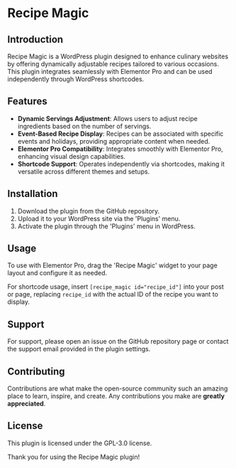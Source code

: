 # Recipe Magic

## Introduction
Recipe Magic is a WordPress plugin designed to enhance culinary websites by offering dynamically adjustable recipes tailored to various occasions. This plugin integrates seamlessly with Elementor Pro and can be used independently through WordPress shortcodes.

## Features
- **Dynamic Servings Adjustment**: Allows users to adjust recipe ingredients based on the number of servings.
- **Event-Based Recipe Display**: Recipes can be associated with specific events and holidays, providing appropriate content when needed.
- **Elementor Pro Compatibility**: Integrates smoothly with Elementor Pro, enhancing visual design capabilities.
- **Shortcode Support**: Operates independently via shortcodes, making it versatile across different themes and setups.

## Installation
1. Download the plugin from the GitHub repository.
2. Upload it to your WordPress site via the 'Plugins' menu.
3. Activate the plugin through the 'Plugins' menu in WordPress.

## Usage
To use with Elementor Pro, drag the 'Recipe Magic' widget to your page layout and configure it as needed.

For shortcode usage, insert `[recipe_magic id="recipe_id"]` into your post or page, replacing `recipe_id` with the actual ID of the recipe you want to display.

## Support
For support, please open an issue on the GitHub repository page or contact the support email provided in the plugin settings.

## Contributing
Contributions are what make the open-source community such an amazing place to learn, inspire, and create. Any contributions you make are **greatly appreciated**.

## License
This plugin is licensed under the GPL-3.0 license.

Thank you for using the Recipe Magic plugin!
